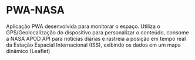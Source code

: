 # PWA-NASA
Aplicação PWA desenvolvida para monitorar o espaço. Utiliza o GPS/Geolocalização do dispositivo para personalizar o conteúdo, consome a NASA APOD API para notícias diárias e rastreia a posição em tempo real da Estação Espacial Internacional (ISS), exibindo os dados em um mapa dinâmico (Leaflet)
